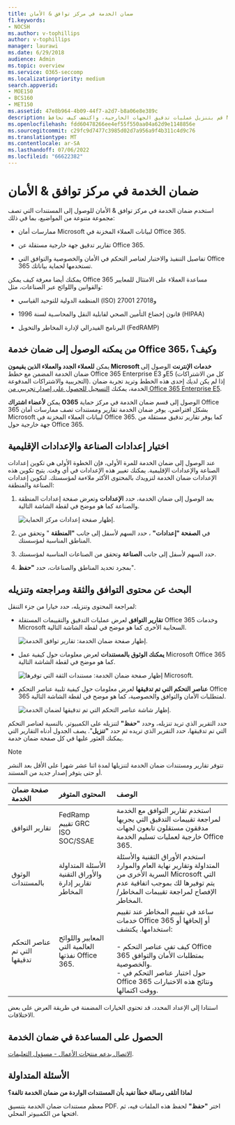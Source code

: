 ```yaml
---
title: ضمان الخدمة في مركز توافق & الأمان
f1.keywords:
- NOCSH
ms.author: v-tophillips
author: v-tophillips
manager: laurawi
ms.date: 6/29/2018
audience: Admin
ms.topic: overview
ms.service: O365-seccomp
ms.localizationpriority: medium
search.appverid:
- MOE150
- BCS160
- MET150
ms.assetid: 47e8b964-4b09-44f7-a2d7-b8a06e8e389c
description: قم بتنزيل عمليات تدقيق الجهات الخارجية، واكتشف كيف تحافظ Microsoft على أمان بيانات العملاء، وتعرف على كيفية التوافق مع ISO وHIAA وFINRA و FedRAMP عند استخدام Office 365.
ms.openlocfilehash: fdd60478266ee4ef55f550aa04a62d9e1148856e
ms.sourcegitcommit: c29fc9d7477c3985d02d7a956a9f4b311c4d9c76
ms.translationtype: MT
ms.contentlocale: ar-SA
ms.lasthandoff: 07/06/2022
ms.locfileid: "66622382"
---
```

# <a name="service-assurance-in-the-security--compliance-center"></a>ضمان الخدمة في مركز توافق & الأمان

استخدم ضمان الخدمة في مركز توافق & الأمان للوصول إلى المستندات التي تصف مجموعة متنوعة من المواضيع، بما في ذلك: 
  
- ممارسات أمان Microsoft لبيانات العملاء المخزنة في Office 365. 
    
- تقارير تدقيق جهة خارجية مستقلة عن Office 365. 
    
- تفاصيل التنفيذ والاختبار لعناصر التحكم في الأمان والخصوصية والتوافق التي Office 365 تستخدمها لحماية بياناتك. 
    
يمكنك أيضا معرفة كيف يمكن Office 365 مساعدة العملاء على الامتثال للمعايير والقوانين واللوائح عبر الصناعات، مثل:
  
-  المنظمة الدولية للتوحيد القياسي (ISO) 27001 و27018 
    
- قانون إخضاع التأمين الصحي لقابلية النقل والمحاسـية لسنة 1996 (HIPAA)
    
- البرنامج الفيدرالي لإدارة المخاطر والتخويل (FedRAMP)
    
## <a name="who-can-access-office-365-service-assurance-and-how"></a>من يمكنه الوصول إلى ضمان خدمة Office 365، وكيف؟

 يمكن **للعملاء الجدد والعملاء الذين يقيمون Microsoft خدمات الإنترنت** الوصول إلى ضمان الخدمة المضمن مع خطط Office 365 Enterprise E3 وE5 (كل من الاشتراكات التجريبية والاشتراكات المدفوعة). إذا لم يكن لديك إحدى هذه الخطط وتريد تجربة ضمان الخدمة، يمكنك [التسجيل للحصول على إصدار تجريبي من Office 365 Enterprise E5](https://go.microsoft.com/fwlink/p/?LinkID=698279).
  
 يمكن **لأعضاء اشتراك O365** الوصول إلى قسم ضمان الخدمة في مركز حماية Office 365 بشكل افتراضي. يوفر ضمان الخدمة تقارير ومستندات تصف ممارسات أمان Microsoft لبيانات العملاء المخزنة في Office 365. كما يوفر تقارير تدقيق مستقلة من جهة خارجية حول Office 365.
 
## <a name="choose-your-industry-and-regional-settings"></a>اختيار إعدادات الصناعة والإعدادات الإقليمية
<a name="Chooseyourindustryregional"> </a>

عند الوصول إلى ضمان الخدمة للمرة الأولى، فإن الخطوة الأولى هي تكوين إعدادات الصناعة والإعدادات الإقليمية. يمكنك تغيير هذه الإعدادات في أي وقت. يتيح تكوين هذه الإعدادات ضمان الخدمة لتزويدك بالمحتوى الأكثر ملاءمة لمؤسستك. لتكوين إعدادات الصناعة والمنطقة:
  
1. بعد الوصول إلى ضمان الخدمة، حدد **الإعدادات** وتعرض صفحة إعدادات المنطقة والصناعة كما هو موضح في لقطة الشاشة التالية. 
    
    ![إظهار صفحة إعدادات مركز الحماية.](../media/101716e8-9c0a-4839-a2c0-f6aacf64eb9d.png)
  
2. في **الصفحة "إعدادات"** ، حدد السهم لأسفل إلى جانب **"المنطقة** " وتحقق من المناطق المناسبة لمؤسستك. 
    
3. حدد السهم لأسفل إلى جانب **الصناعة** وتحقق من الصناعات المناسبة لمؤسستك. 
    
4. بمجرد تحديد المناطق والصناعات، حدد **"حفظ**".
    
## <a name="find-review-and-download-compliance-and-trust-content"></a>البحث عن محتوى التوافق والثقة ومراجعته وتنزيله
<a name="Chooseyourindustryregional"> </a>

لمراجعة المحتوى وتنزيله، حدد خيارا من جزء التنقل:
  
- **تقارير التوافق** لعرض عمليات التدقيق والتقييمات المستقلة Office 365 وخدمات Microsoft السحابية الأخرى كما هو موضح في لقطة الشاشة التالية. 
    
    ![إظهار صفحة ضمان الخدمة: تقارير توافق الخدمة.](../media/149f2181-a558-4963-85e5-8d5ebc7cdac8.png)
  
- **يمكنك الوثوق بالمستندات** لعرض معلومات حول كيفية عمل Microsoft Office 365 كما هو موضح في لقطة الشاشة التالية. 
    
    ![إظهار صفحة ضمان الخدمة: مستندات الثقة التي توفرها Microsoft.](../media/5dd4e89a-25a2-45e7-8d6c-a5c5b9237327.png)
  
- **عناصر التحكم التي تم تدقيقها** لعرض معلومات حول كيفية تلبية عناصر التحكم Office 365 لمتطلبات الأمان والتوافق والخصوصية، كما هو موضح في لقطة الشاشة التالية. 
    
    ![إظهار شاشة عناصر التحكم التي تم تدقيقها لضمان الخدمة.](../media/4baf252b-603d-45e0-af12-32616154df65.png)
  
حدد التقرير الذي تريد تنزيله، وحدد **"حفظ"** لتنزيله على الكمبيوتر. بالنسبة لعناصر التحكم التي تم تدقيقها، حدد التقرير الذي تريده ثم حدد **"تنزيل**". يصف الجدول أدناه التقارير التي يمكنك العثور عليها في كل صفحة ضمان خدمة. 
  
> [!NOTE]
> تتوفر تقارير ومستندات ضمان الخدمة لتنزيلها لمدة اثنا عشر شهرا على الأقل بعد النشر أو حتى يتوفر إصدار جديد من المستند. 
  
|**صفحة ضمان الخدمة**|**المحتوى المتوفر**|**الوصف**|
|:-----|:-----|:-----|
|تقارير التوافق  <br/> | FedRamp  <br/>  تقييم GRC  <br/>  ISO  <br/>  SOC/SSAE  <br/> |استخدم تقارير التوافق مع الخدمة لمراجعة تقييمات التدقيق التي يجريها مدققون مستقلون تابعون لجهات خارجية لعمليات تسليم الخدمة Office 365.  <br/> |
|الوثوق بالمستندات  <br/> | الأسئلة المتداولة والأوراق التقنية  <br/>  تقارير إدارة المخاطر  <br/> |استخدم الأوراق التقنية والأسئلة المتداولة وتقارير نهاية العام والموارد السرية الأخرى من Microsoft التي يتم توفيرها لك بموجب اتفاقية عدم الإفصاح لمراجعة تقييمات المخاطر/ المخاطر.  <br/> |
|عناصر التحكم التي تم تدقيقها  <br/> |المعايير واللوائح العالمية التي نفذتها Office 365.  <br/> | ساعد في تقييم المخاطر عند تقييم خدمات Office 365 أو إلحاقها أو استخدامها. يكتشف:  <br/> <br/>- كيف تفي عناصر التحكم Office 365 بمتطلبات الأمان والتوافق والخصوصية.  <br/>- حول اختبار عناصر التحكم في Office 365 ونتائج هذه الاختبارات ووقت اكتمالها.  <br/> |
   
استنادا إلى الإعداد المحدد، قد تحتوي الخيارات المضمنة في طريقة العرض على بعض الاختلافات.
    
## <a name="get-help-with-service-assurance"></a>الحصول على المساعدة في ضمان الخدمة
<a name="addother"> </a>

[الاتصال بدعم منتجات الأعمال - مسؤول التعليمات](../admin/get-help-support.md).
  
## <a name="frequently-asked-questions"></a>الأسئلة المتداولة
<a name="addother"> </a>

 **لماذا أتلقى رسالة خطأ تفيد بأن المستندات الواردة من ضمان الخدمة تالفة؟**
  
معظم مستندات ضمان الخدمة بتنسيق PDF. اختر **"حفظ"** لحفظ هذه الملفات فيه، ثم افتحها من الكمبيوتر المحلي.